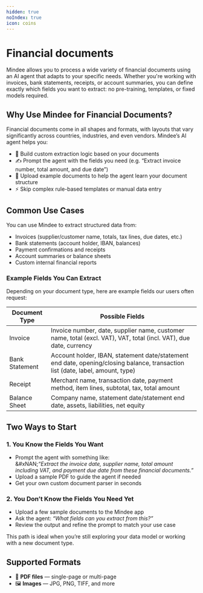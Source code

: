 ```yaml
---
hidden: true
noIndex: true
icon: coins
---
```


# Financial documents

Mindee allows you to process a wide variety of financial documents using an AI agent that adapts to your specific needs. Whether you're working with invoices, bank statements, receipts, or account summaries, you can define exactly which fields you want to extract: no pre-training, templates, or fixed models required.

## Why Use Mindee for Financial Documents?

Financial documents come in all shapes and formats, with layouts that vary significantly across countries, industries, and even vendors. Mindee’s AI agent helps you:

* 🧠 Build custom extraction logic based on your documents
* ✍️ Prompt the agent with the fields you need (e.g. “Extract invoice number, total amount, and due date”)
* 📄 Upload example documents to help the agent learn your document structure
* ⚡ Skip complex rule-based templates or manual data entry

## Common Use Cases

You can use Mindee to extract structured data from:

* Invoices (supplier/customer name, totals, tax lines, due dates, etc.)
* Bank statements (account holder, IBAN, balances)
* Payment confirmations and receipts
* Account summaries or balance sheets
* Custom internal financial reports

### Example Fields You Can Extract

Depending on your document type, here are example fields our users often request:

| Document Type  | Possible Fields                                                                                                                |
| -------------- | ------------------------------------------------------------------------------------------------------------------------------ |
| Invoice        | Invoice number, date, supplier name, customer name, total (excl. VAT), VAT, total (incl. VAT), due date, currency              |
| Bank Statement | Account holder, IBAN, statement date/statement end date, opening/closing balance, transaction list (date, label, amount, type) |
| Receipt        | Merchant name, transaction date, payment method, item lines, subtotal, tax, total amount                                       |
| Balance Sheet  | Company name, statement date/statement end date, assets, liabilities, net equity                                               |

## Two Ways to Start

### 1. You Know the Fields You Want

* Prompt the agent with something like:\
  &#xNAN;_“Extract the invoice date, supplier name, total amount including VAT, and payment due date from these financial documents.”_
* Upload a sample PDF to guide the agent if needed
* Get your own custom document parser in seconds

### 2. You Don’t Know the Fields You Need Yet

* Upload a few sample documents to the Mindee app
* Ask the agent: _“What fields can you extract from this?”_
* Review the output and refine the prompt to match your use case

This path is ideal when you’re still exploring your data model or working with a new document type.

## Supported Formats

* 📄 **PDF files** — single-page or multi-page
* 🖼️ **Images** — JPG, PNG, TIFF, and more
